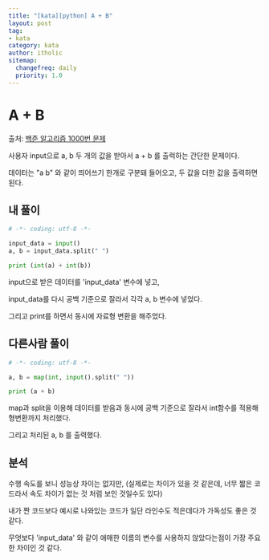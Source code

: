 ```yaml
---
title: "[kata][python] A + B"
layout: post
tag:
- kata
category: kata
author: itholic
sitemap:
  changefreq: daily
  priority: 1.0
---
```


# A + B

출처: <a href="https://www.acmicpc.net/problem/1000" target="_blank">백준 알고리즘 1000번 문제</a>

사용자 input으로 a, b 두 개의 값을 받아서 a + b 를 출럭하는 간단한 문제이다.

데이터는 "a b" 와 같이 띄어쓰기 한개로 구분돼 들어오고, 두 값을 더한 값을 출력하면 된다.

## 내 풀이

```python
# -*- coding: utf-8 -*-

input_data = input()
a, b = input_data.split(" ")

print (int(a) + int(b))
```

input으로 받은 데이터를 'input_data' 변수에 넣고,

input_data를 다시 공백 기준으로 잘라서 각각 a, b 변수에 넣었다.

그리고 print를 하면서 동시에 자료형 변환을 해주었다.

## 다른사람 풀이

```python
# -*- coding: utf-8 -*-

a, b = map(int, input().split(" "))

print (a + b)
```

map과 split을 이용해 데이터를 받음과 동시에 공백 기준으로 잘라서 int함수를 적용해 형변환까지 처리했다.

그리고 처리된 a, b 를 출력했다.

## 분석

수행 속도를 보니 성능상 차이는 없지만, (실제로는 차이가 있을 것 같은데, 너무 짧은 코드라서 속도 차이가 없는 것 처럼 보인 것일수도 있다)

내가 짠 코드보다 예시로 나와있는 코드가 일단 라인수도 적은데다가 가독성도 좋은 것 같다.

무엇보다 'input_data' 와 같이 애매한 이름의 변수를 사용하지 않았다는점이 가장 주요한 차이인 것 같다.
